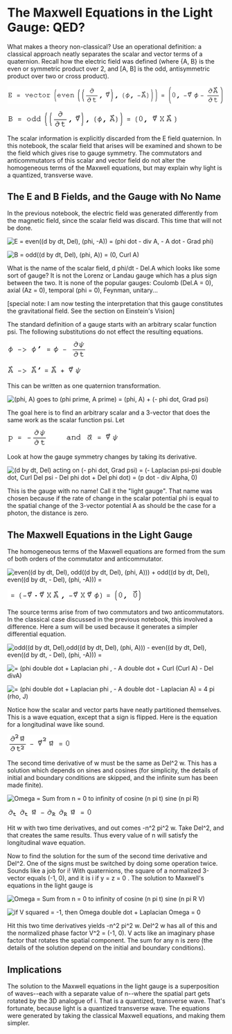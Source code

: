 #  The Maxwell Equations in the Light Gauge: QED?

What makes a theory non-classical?  Use an operational definition: a classical
approach neatly separates the scalar and vector terms of a quaternion.  Recall
how the electric field was defined (where {A, B} is the even or symmetric
product over 2, and [A, B] is the odd, antisymmetric product over two or cross
product).

![E = vector\(even\(\(d by dt, Del\), \(phi, -A\)\)\) = \(0, - Grad phi - A dot\)](../images/EM/QED/s_gr_1.gif)

![B = odd\(\(d by dt, Del\), \(phi, A\)\) = \(0,  Curl A\)](../images/EM/QED/s_gr_2.gif)

The scalar information is explicitly discarded from the E field quaternion.
In this notebook, the scalar field that arises will be examined and shown to
be the field which gives rise to gauge symmetry.  The commutators and
anticommutators of this scalar and vector field do not alter the homogeneous
terms of the Maxwell equations, but may explain why light is a quantized,
transverse wave.

##  The E and B Fields, and the Gauge with No Name

In the previous notebook, the electric field was generated differently from
the magnetic field, since the scalar field was discard.  This time that will
not be done.

![E = even\(\(d by dt, Del\), \(phi, -A\)\) = \(phi dot - div A, - A dot -
Grad phi\)](../images/EM/QED/s_gr_3.gif)

![B = odd\(\(d by dt, Del\), \(phi, A\)\) = \(0,  Curl
A\)](../images/EM/QED/s_gr_4.gif)

What is the name of the scalar field, d phi/dt - Del.A which looks like some
sort of gauge?  It is not the Lorenz or Landau gauge which has a plus sign
between the two.  It is none of the popular gauges: Coulomb (Del.A = 0), axial
(Az = 0), temporal (phi = 0), Feynman, unitary...

[special note: I am now testing the interpretation that this gauge constitutes
the gravitational field.  See the section on Einstein's Vision]  

The standard definition of a gauge starts with an arbitrary scalar function
psi.  The following substitutions do not effect the resulting equations.

![phi goes to phi prime = phi - psi dot](../images/EM/QED/s_gr_5.gif)

![A goes to A prime = A + Grad psi](../images/EM/QED/s_gr_6.gif)

This can be written as one quaternion transformation.

![\(phi, A\)  goes to  \(phi prime, A prime\) =  \(phi, A\) + \(- phi dot,
Grad psi\)](../images/EM/QED/s_gr_7.gif)

The goal here is to find an arbitrary scalar and a 3-vector that does the same
work as the scalar function psi.  Let

![p = - phi dot  and  Alpha = Grad psi](../images/EM/QED/s_gr_8.gif)

Look at how the gauge symmetry changes by taking its derivative.

![\(d by dt, Del\) acting on \(- phi dot, Grad psi\) = \(-  Laplacian psi-psi
double dot, Curl Del psi - Del phi dot + Del phi dot\) = \(p dot - div Alpha,
0\)](../images/EM/QED/s_gr_9.gif)

This is the gauge with no name!  Call it the "light gauge".  That name was
chosen because if the rate of change in the scalar potential phi is equal to
the spatial change of the 3-vector potential A as should be the case for a
photon, the distance is zero.

##  The Maxwell Equations in the Light Gauge

The homogeneous terms of the Maxwell equations are formed from the sum of both
orders of the commutator and anticommutator.

![even\(\(d by dt, Del\), odd\(\(d by dt, Del\), \(phi, A\)\)\) + odd\(\(d by
dt, Del\), even\(\(d by dt, - Del\), \(phi, -A\)\)\) =
](../images/EM/QED/s_gr_10.gif)

![= \(- div Curl A , - Curl  Grad phi\) = \(0, 0\)](../images/EM/QED/s_gr_11.gif)

The source terms arise from of two commutators and two anticommutators.  In
the classical case discussed in the previous notebook, this involved a
difference.  Here a sum will be used because it generates a simpler
differential equation.

![odd\(\(d by dt, Del\),odd\(\(d by dt, Del\), \(phi, A\)\)\) - even\(\(d by
dt, Del\), even\(\(d by dt, - Del\), \(phi, -A\)\)\) =](../images/EM/QED/s_gr_12.gif)

![= \(phi double dot + Laplacian phi , - A double dot +  Curl \(Curl A\) - Del
divA\)](../images/EM/QED/s_gr_13.gif)

![= \(phi double dot + Laplacian phi , - A double dot -  Laplacian A\) =  4 pi
\(rho, J\)](../images/EM/QED/s_gr_14.gif)

Notice how the scalar and vector parts have neatly partitioned themselves.
This is a wave equation, except that a sign is flipped.  Here is the equation
for a longitudinal wave like sound.

![Omega double dot -  Laplacian Omega = 0](../images/EM/QED/s_gr_15.gif)

The second time derivative of w must be the same as Del^2 w.  This has a
solution which depends on sines and cosines (for simplicity, the details of
initial and boundary conditions are skipped, and the infinite sum has been
made finite).

![Omega = Sum from n = 0 to infinity of cosine \(n pi t\) sine \(n pi
R\)](../images/EM/QED/s_gr_16.gif)

![Omega double dot - Laplacian Omega = 0](../images/EM/QED/s_gr_17.gif)

Hit w with two time derivatives, and out comes -n^2 pi^2 w.  Take Del^2, and
that creates the same results.  Thus every value of n will satisfy the
longitudinal wave equation.

Now to find the solution for the sum of the second time derivative and Del^2.
One of the signs must be switched by doing some operation twice.  Sounds like
a job for i!  With quaternions, the square of a  normalized 3-vector equals
(-1, 0), and it is i if y = z = 0 .  The solution to Maxwell's equations in
the light gauge is

![Omega = Sum from n = 0 to infinity of cosine \(n pi t\) sine \(n pi R
V\)](../images/EM/QED/s_gr_18.gif)

![if   V squared = -1, then Omega double dot +  Laplacian Omega =
0](../images/EM/QED/s_gr_19.gif)

Hit this two time derivatives yields -n^2 pi^2 w.  Del^2 w has all of this and
the normalized phase factor V^2 = (-1, 0).  V acts like an imaginary phase
factor that rotates the spatial component.  The sum for any n is zero (the
details of the solution depend on the initial and boundary conditions).

##  Implications

The solution to the Maxwell equations in the light gauge is a superposition of
waves--each with a separate value of n--where the spatial part gets rotated by
the 3D analogue of i.  That is a quantized, transverse wave.  That's
fortunate, because light is a quantized transverse wave.  The equations were
generated by taking the classical Maxwell equations, and making them simpler.

